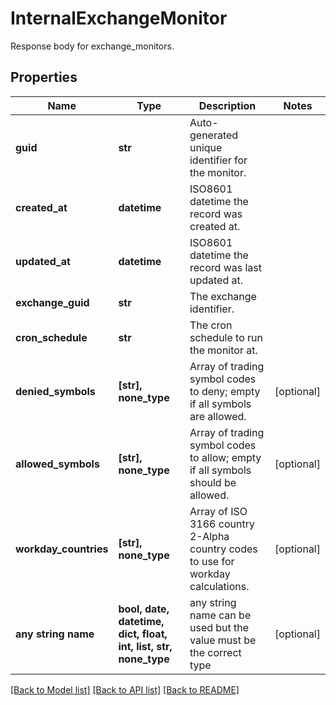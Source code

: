 # InternalExchangeMonitor

Response body for exchange_monitors.

## Properties
Name | Type | Description | Notes
------------ | ------------- | ------------- | -------------
**guid** | **str** | Auto-generated unique identifier for the monitor. | 
**created_at** | **datetime** | ISO8601 datetime the record was created at. | 
**updated_at** | **datetime** | ISO8601 datetime the record was last updated at. | 
**exchange_guid** | **str** | The exchange identifier. | 
**cron_schedule** | **str** | The cron schedule to run the monitor at. | 
**denied_symbols** | **[str], none_type** | Array of trading symbol codes to deny; empty if all symbols are allowed. | [optional] 
**allowed_symbols** | **[str], none_type** | Array of trading symbol codes to allow; empty if all symbols should be allowed. | [optional] 
**workday_countries** | **[str], none_type** | Array of ISO 3166 country 2-Alpha country codes to use for workday calculations. | [optional] 
**any string name** | **bool, date, datetime, dict, float, int, list, str, none_type** | any string name can be used but the value must be the correct type | [optional]

[[Back to Model list]](../README.md#documentation-for-models) [[Back to API list]](../README.md#documentation-for-api-endpoints) [[Back to README]](../README.md)


